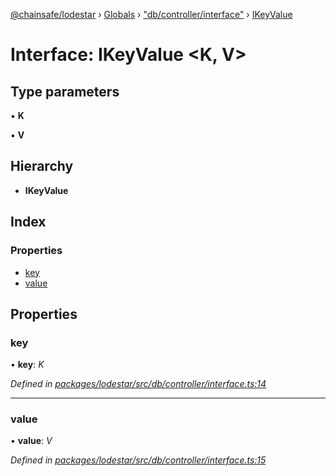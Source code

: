[@chainsafe/lodestar](../README.md) › [Globals](../globals.md) › ["db/controller/interface"](../modules/_db_controller_interface_.md) › [IKeyValue](_db_controller_interface_.ikeyvalue.md)

# Interface: IKeyValue <**K, V**>

## Type parameters

▪ **K**

▪ **V**

## Hierarchy

* **IKeyValue**

## Index

### Properties

* [key](_db_controller_interface_.ikeyvalue.md#key)
* [value](_db_controller_interface_.ikeyvalue.md#value)

## Properties

###  key

• **key**: *K*

*Defined in [packages/lodestar/src/db/controller/interface.ts:14](https://github.com/ChainSafe/lodestar/blob/e5567ed22/packages/lodestar/src/db/controller/interface.ts#L14)*

___

###  value

• **value**: *V*

*Defined in [packages/lodestar/src/db/controller/interface.ts:15](https://github.com/ChainSafe/lodestar/blob/e5567ed22/packages/lodestar/src/db/controller/interface.ts#L15)*
